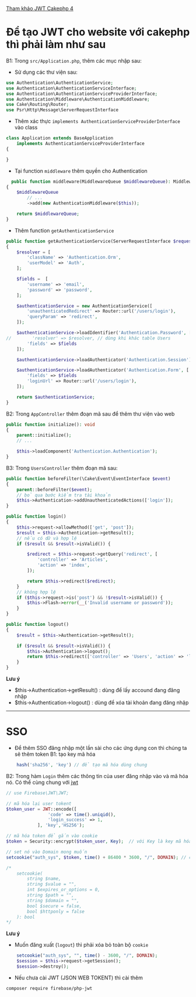 [Tham khảo JWT Cakephp 4](https://book.cakephp.org/4/en/tutorials-and-examples/cms/authentication.html)

# Để tạo JWT cho website với cakephp thì phải làm như sau

B1: Trong `src/Application.php`, thêm các mục nhập sau:
- Sử dụng các thư viện sau:
```php
use Authentication\AuthenticationService;
use Authentication\AuthenticationServiceInterface;
use Authentication\AuthenticationServiceProviderInterface;
use Authentication\Middleware\AuthenticationMiddleware;
use Cake\Routing\Router;
use Psr\Http\Message\ServerRequestInterface
```
- Thêm xác thực `implements AuthenticationServiceProviderInterface` vào class
```php
class Application extends BaseApplication
    implements AuthenticationServiceProviderInterface
{

}
```
- Tại function `middleware` thêm quyền cho Authentication
```php
  public function middleware(MiddlewareQueue $middlewareQueue): MiddlewareQueue
{
    $middlewareQueue
        // ...
        ->add(new AuthenticationMiddleware($this));

    return $middlewareQueue;
}
```
- Thêm function `getAuthenticationService`
```php
public function getAuthenticationService(ServerRequestInterface $request): AuthenticationServiceInterface
{
    $resolver = [
        'className' => 'Authentication.Orm',
        'userModel' => 'Auth',
    ];

    $fields =  [
        'username' => 'email',
        'password' => 'password',
    ];

    $authenticationService = new AuthenticationService([
        'unauthenticatedRedirect' => Router::url('/users/login'),
        'queryParam' => 'redirect',
    ]);

    $authenticationService->loadIdentifier('Authentication.Password', [
//        'resolver' => $resolver, // dùng khi khác table Users
        'fields' => $fields
    ]);

    $authenticationService->loadAuthenticator('Authentication.Session');

    $authenticationService->loadAuthenticator('Authentication.Form', [
        'fields' => $fields
        'loginUrl' => Router::url('/users/login'),
    ]);

    return $authenticationService;
}
```

B2: Trong `AppController` thêm đoạn mã sau để thêm thư viện vào web

```php
public function initialize(): void
{
    parent::initialize();
    // ...

    $this->loadComponent('Authentication.Authentication');
}
```
B3: Trong `UsersController` thêm đoạn mã sau:

```php
public function beforeFilter(\Cake\Event\EventInterface $event)
{
    parent::beforeFilter($event);
    // bỏ qua bước kiểm tra tài khoản
    $this->Authentication->addUnauthenticatedActions(['login']);
}

public function login()
{
    $this->request->allowMethod(['get', 'post']);
    $result = $this->Authentication->getResult();
    // nếu có dữ và hợp lệ
    if ($result && $result->isValid()) {

        $redirect = $this->request->getQuery('redirect', [
            'controller' => 'Articles',
            'action' => 'index',
        ]);

        return $this->redirect($redirect);
    }
    // không hợp lệ
    if ($this->request->is('post') && !$result->isValid()) {
        $this->Flash->error(__('Invalid username or password'));
    }
}

public function logout()
{
    $result = $this->Authentication->getResult();

    if ($result && $result->isValid()) {
        $this->Authentication->logout();
        return $this->redirect(['controller' => 'Users', 'action' => 'login']);
    }
}
```
**Lưu ý**
- $this->Authentication->getResult() : dùng để lấy accound đang đăng nhập
- $this->Authentication->logout()    : dùng để xóa tài khoản đang đăng nhập
***
 # **SSO**
- Để thêm SSO đăng nhập một lần sài cho các ứng dụng con thì chúng ta sẽ thêm token
B1: tạo key mã hóa
```php
    hash('sha256', 'key') // để tạo mã hóa dùng chung
```
B2: Trong hàm `Login` thêm các thông tin của user đăng nhập vào và mã hóa nó. Có thể cùng chung với [jwt](#để-tạo-jwt-cho-website-với-cakephp-thì-phải-làm-như-sau)
```php
// use Firebase\JWT\JWT;

// mã hóa lại user tokent
$token_user = JWT::encode([
                'code' => time().uniqid(),
                'login_success' => 1,
            ], 'key','HS256');

// mã hóa token để gắn vào cookie
$token = Security::encrypt($token_user, Key);  // với Key là key mã hóa ở bước 1

// set nó vào Domain mong muốn
setcookie("auth_sys", $token, time() + 86400 * 3600, "/", DOMAIN); // cookie hoạt động trong 1 tiếng

/*
    setcookie(
        string $name,
        string $value = "",
        int $expires_or_options = 0,
        string $path = "",
        string $domain = "",
        bool $secure = false,
        bool $httponly = false
    ): bool
*/
```
**Lưu ý**

- Muốn đăng xuất (`logout`) thì phải xóa bỏ toàn bộ `cookie`
```php
    setcookie("auth_sys", "", time() - 3600, "/", DOMAIN);
    $session = $this->request->getSession();
    $session->destroy();
```
- Nếu chưa cài JWT (JSON WEB TOKENT) thì cài thêm
```sh
composer require firebase/php-jwt
```
